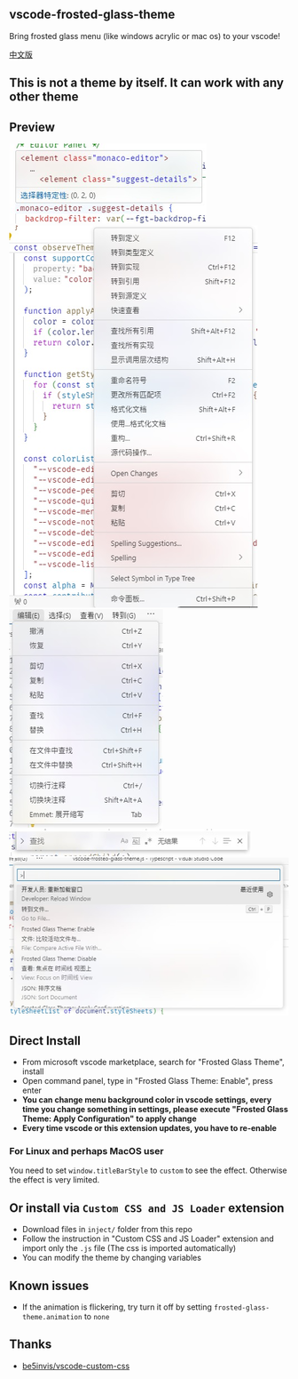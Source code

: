 ## vscode-frosted-glass-theme
Bring frosted glass menu (like windows acrylic or mac os) to your vscode!

[中文版](READMECN.md)
## This is not a theme by itself. It can work with any other theme
## Preview
![CodeHover](image/CodeHover.jpg) \
![ContextMenu](image/ContextMenu.jpg) \
![MenuBar](image/MenuBar.jpg) \
![SearchBar](image/SearchBar.jpg) \
![CommandPanel](image/CommandPanel.jpg)
## Direct Install
* From microsoft vscode marketplace, search for "Frosted Glass Theme", install
* Open command panel, type in "Frosted Glass Theme: Enable", press enter
* **You can change menu background color in vscode settings, every time you change something in settings, please execute "Frosted Glass Theme: Apply Configuration" to apply change**
* **Every time vscode or this extension updates, you have to re-enable**
### For Linux and perhaps MacOS user
You need to set `window.titleBarStyle` to `custom` to see the effect. Otherwise the effect is very limited.
## Or install via `Custom CSS and JS Loader` extension
* Download files in `inject/` folder from this repo
* Follow the instruction in "Custom CSS and JS Loader" extension and import only the `.js` file (The css is imported automatically)
* You can modify the theme by changing variables
## Known issues
* If the animation is flickering, try turn it off by setting `frosted-glass-theme.animation` to `none`
## Thanks
* [be5invis/vscode-custom-css](https://github.com/be5invis/vscode-custom-css)